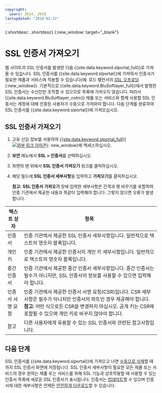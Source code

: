 ```yaml
---
copyright:
  years: 2014, 2018
lastupdated: "2018-02-22"
---
```


{:shortdesc: .shortdesc}
{:new_window: target="_blank"}

# SSL 인증서 가져오기

웹 사이트의 SSL 인증서를 발생한 다음 {{site.data.keyword.slportal_full}}로 가져올 수 있습니다. SSL 인증서를 {{site.data.keyword.slportal}}에 가져와서 인증서가 필요한 제품과 서비스에 적용할 수 있습니다(예: 로드 밸런서의 [SSL 오프로딩](/docs/infrastructure/local-load-balancer/configure-ssl-offloading-load-balancer.html){:new_window}). 기본적으로 {{site.data.keyword.BluSoftlayer_full}}에서 발행한 SSL 인증서는 수신인만 조작할 수 있으므로 목록에 가져오지 않습니다. 따라서 {{site.data.keyword.BluSoftlayer_notm}} 제품 또는 서비스와 함께 사용할 SSL 인증서는 계정에 대해 인증된 사용자가 수동으로 가져와야 합니다. 다음 단계를 완료하여 SSL 인증서를 {{site.data.keyword.slportal}}에 가져오십시오.

## SSL 인증서 가져오기

1. 고유 신임 정보를 사용하여 [{{site.data.keyword.slportal_full}} ![외부 링크 아이콘](../../icons/launch-glyph.svg "외부 링크 아이콘")](https://control.softlayer.com/){: new_window}에 액세스하십시오.
2. **보안** 메뉴에서 **SSL > 인증서**를 선택하십시오.
3. 화면의 맨 위에서 **SSL 인증서 가져오기** 링크를 클릭하십시오.
4. 해당 필드에 **SSL 인증서 세부사항**을 입력하고 **가져오기**를 클릭하십시오.

   **참고:** **SSL 인증서 가져오기** 창에 입력한 세부사항은 간격과 행 바꾸기를 포함하여 인증 기관에서 제공한 내용과 똑같이 입력해야 합니다. 그렇지 않으면 오류가 발생합니다.

| 텍스트 상자 | 항목 |
| -------- | ----- |
|인증서 |인증 기관에서 제공한 SSL 인증서 세부사항입니다. 일반적으로 텍스트의 영숫자 블록입니다.|
|개인 키 | 인증 기관에서 제공한 인증서의 개인 키 세부사항입니다. 일반적으로 텍스트의 영숫자 블록입니다.|
|중간 인증서 | 인증 기관에서 제공한 중간 인증서 세부사항입니다. 중간 인증서는 필수가 아니지만, SSL 인증서의 정보를 사용할 수 있으면 입력해야 합니다.|
| 인증서 서명 요청 | 인증 기관에서 제공한 인증서 서명 요청(CSR)입니다. CSR 세부사항은 필수가 아니지만 인증서의 파트인 경우 제공해야 합니다. **참고:** 어떤 식으로든 CSR을 변경하지 마십시오. 공개 키는 CSR에 포함될 수 있으며 개인 키로 바꾸지 않아야 합니다.|
|참고 | 다른 사용자에게 유용할 수 있는 SSL 인증서와 관련된 참고사항입니다.


## 다음 단계

SSL 인증서를 {{site.data.keyword.slportal}}에 가져오고 나면 [수동으로 삭제](delete-ssl-certificate.html)할 때까지 SSL 인증서 화면에 저장됩니다. SSL 인증서 세부사항이 필요한 모든 제품 또는 서비스의 경우 원하는 제품 또는 서비스를 위해 SSL 기능과 상호작용할 때 사용할 수 있는 인증서 목록에 새로운 SSL 인증서가 표시됩니다. 인증서는 [업데이트](view-and-update-ssl-certificate.html)할 수 있으며 인증서에 대한 세부사항은 언제든 [안전하게 다운로드](download-ssl-certificate-details.html)할 수 있습니다.
